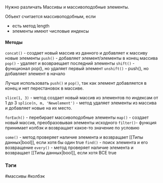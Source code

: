 
Нужно различать Массивы и массивоподобные элементы.

Объект считается массивоподобным, если
- есть метод length
- элементы имеют числовые индексы


#### Методы
`concat()` - создает новый массив из данного и добавляет к массиву новые элементы
`push()` - добавляет элемент/элементы в конец массива
`pop()` - удаляет и возвраещает последний элементы
`shift()` - функционал pop(), но удаляет первый элемент
`unshift()` - push(), но добавляет элемент в начало

Лучше использовать `push()` и `pop()`, так как элемент добавляется в конец и нет перестановок в массиве.


`slice(1, 3)`  - метод создает новый массив из элементов по индексам от 1 до 3
`splice(n, m, 'Newelement')`  - метод удаляет элементы из массива и добавляет новые на их место.

`forEach()` - перебирает массивоподобные элементы
`map()` - создает новый массив, преобразовывая элементы исходного
`filter()`- функция принимает колбэк и возвращает какое-то значение по условию

`some()` - метод проверяет наличие элемента и возвращает [[Типы данных|bool]], если хотя бы один true
`find()` - поиск элемента и его возвращение
`every()` - метод проверяет наличие элемента и возвращает [[Типы данных|bool]], если хотя ВСЕ true






### Тэги

#массивы #колбэк 


